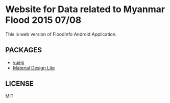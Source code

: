 Website for Data related to Myanmar Flood 2015 07/08
===================

This is web version of FloodInfo Android Application.


PACKAGES
--------

- [vuejs](http://vuejs.org/)
- [Material Design Lite](http://www.getmdl.io/)


LICENSE
-------
MIT